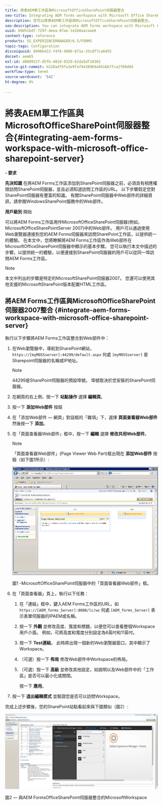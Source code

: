 ```yaml
---
title: 將表AEM單工作區與MicrosoftOfficeSharePoint伺服器整合
seo-title: Integrating AEM forms workspace with Microsoft Office SharePoint Server
description: 您可以將表AEM單工作區與MicrosoftOfficeSharePoint伺服器整合。
seo-description: You can integrate AEM forms workspace with Microsoft Office SharePoint Server.
uuid: 69d51bdf-729f-4eea-8fae-1e2b8aacaae6
content-type: reference
products: SG_EXPERIENCEMANAGER/6.5/FORMS
topic-tags: Configuration
discoiquuid: 8990b422-f4f6-4080-871a-33cdf7ca6455
docset: aem65
exl-id: d080932f-d5fb-482d-9329-62da5df10362
source-git-commit: b220adf6fa3e9faf94389b9a9416b7fca2f89d9d
workflow-type: tm+mt
source-wordcount: '542'
ht-degree: 0%

---
```


# 將表AEM單工作區與MicrosoftOfficeSharePoint伺服器整合{#integrating-aem-forms-workspace-with-microsoft-office-sharepoint-server}

**- 要求**

**先決知識**
在將AEM Forms工作區添加到SharePoint伺服器之前，必須具有相應權限訪問SharePoint伺服器，並且必須知道訪問工作區的URL。 以下步驟假定您對SharePoint伺服器有豐富的知識。 有關SharePoint伺服器中Web部件的詳細資訊，請參閱WindowsSharePoint服務中的Web部件。

**用戶級別**
開始

可以將AEM Forms工作區用作MicrosoftOfficeSharePoint伺服器(例如，MicrosoftOfficeSharePointServer 2007)中的Web部件。 用戶可以通過使用Web瀏覽器連接到您的AEM Forms伺服器來訪問SharePoint工作區，以提供統一的體驗。 在本文中，您將瞭解將AEM Forms工作區作為Web部件在MicrosoftOfficeSharePoint伺服器中顯示的基本步驟。 您可以執行本文中描述的步驟，以提供統一的體驗，以便連接到SharePoint伺服器的用戶可以從同一埠訪問AEM Forms工作區。

>[!NOTE]
>
>本文中列出的步驟是特定的MicrosoftSharePoint伺服器2007。 您還可以使用其他支援的MicrosoftSharePoint版本配置HTML工作區。

## 將AEM Forms工作區與MicrosoftOfficeSharePoint伺服器2007整合 {#integrate-aem-forms-workspace-with-microsoft-office-sharepoint-server}

執行以下步驟將AEM Forms工作區整合到Web部件中：

1. 在Web瀏覽器中，導航到SharePoint網站， `https://[myMOSSserver]:44299/default.aspx` 何處 `[myMOSSserver]` 是Sharepoint伺服器的名稱或IP地址。

   >[!NOTE]
   >
   >44299是SharePoint伺服器的預設埠號。 埠號取決於您安裝的SharePoint伺服器。

1. 在網頁的右上側，按一下 **站點操作** 選擇 **編輯頁**。
1. 按一下 **添加Web部件** 按鈕
1. 在「添加Web部件 — 網頁」對話框的「雜項」下，選擇 **頁面查看器Web部件** 然後按一下 **添加**。
1. 在「頁面查看器Web部件」框中，按一下 **編輯** 選擇 **修改共用Web部件**。

   >[!NOTE]
   >
   >「頁面查看器Web部件」(Page Viewer Web Part)框出現在 **添加Web部件** 按鈕（如下圖1所示）:

   ![「頁面查看器Web部件」框(位於MicrosoftOfficeSharePoint伺服器中)。](assets/page-viewer-web-part-box-in-microsoft-office-sharepoint-server.png)

   圖1 -MicrosoftOfficeSharePoint伺服器中的「頁面查看器Web部件」框。

1. 在「頁面查看器」頁上，執行以下任務：

   1. 在「連結」框中，鍵入AEM Forms工作區的URL，如 `https://[AEM_forms_Server]:8080/lc/ws` 何處 `[AEM_forms_Server]` 表示表單伺服器的IPAEM或名稱。
   1. 按一下 **外觀** 並修改高度、寬度和標題，以便您可以查看整個Workspace用戶介面。 例如，可將高度和寬度分別設定為6英吋和11英吋。
   1. 按一下 **Test連結**。 此時將出現一個新的Web瀏覽器窗口，其中顯示了Workspace。
   1. （可選）按一下 **佈局** 修改Web部件中Workspace的佈局。
   1. （可選）按一下 **高級** 並修改其他設定，如說明以及Web部件中的「工作區」是否可以最小化或關閉。

      按一下 **應用**。

1. 按一下 **退出編輯模式** 並驗證您是否可以訪問Workspace。

完成上述步驟後，您的SharePoint站點看起來與下圖類似（圖2）:

![AEM Forms工作區與MicrosoftOfficeSharePoint伺服器整合](assets/aem-forms-workspace.jpg)

圖2 — 與AEM FormsOfficeSharePoint伺服器整合的MicrosoftWorkspace
